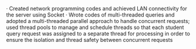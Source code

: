 ·	Created network programming codes and achieved LAN connectivity for the server using Socket
·	Wrote codes of multi-threaded queries and adopted a multi-threaded parallel approach to handle concurrent requests; used thread pools to manage and schedule threads so that each student query request was assigned to a separate thread for processing in order to ensure the isolation and thread safety between concurrent requests
